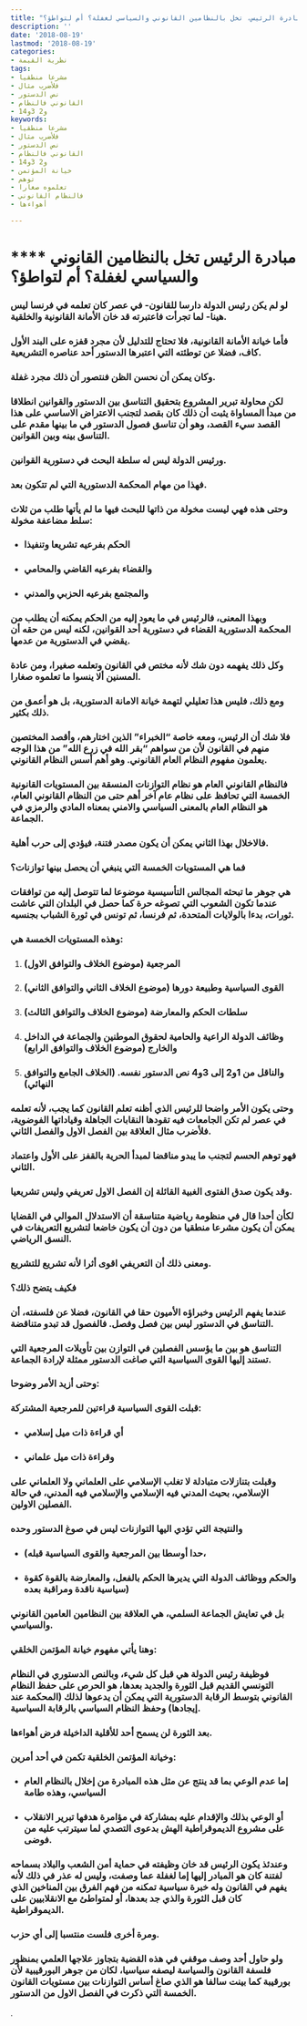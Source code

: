 ```yaml
---
title: "مبادرة الرئيس، تخل بالنظامين القانوني والسياسي لغفلة؟ أم لتواطؤ؟"
description: ''
date: '2018-08-19'
lastmod: '2018-08-19'
categories:
- نظرية القيمة
tags:
- مشرعا منطقيا
- فلأضرب مثال
- نص الدستور
- القانوني فالنظام
- 1و2 3و4
keywords:
- مشرعا منطقيا
- فلأضرب مثال
- نص الدستور
- القانوني فالنظام
- 1و2 3و4
- خيانة المؤتمن
- توهم
- تعلموه صغارا
- فالنظام القانوني
- أهواءها

---
```

# **** **مبادرة الرئيس تخل بالنظامين القانوني والسياسي لغفلة؟ أم لتواطؤ؟**

### لو لم يكن رئيس الدولة دارسا للقانون- في عصر كان تعلمه في فرنسا ليس هينا- لما تجرأت فاعتبرته قد خان الأمانة القانونية والخلقية.

### فأما خيانة الأمانة القانونية، فلا تحتاج للتدليل لأن مجرد قفزه على البند الأول كاف، فضلا عن توطئته التي اعتبرها الدستور أحد عناصره التشريعية.

### وكان يمكن أن نحسن الظن فنتصور أن ذلك مجرد غفلة.

### لكن محاولة تبرير المشروع بتحقيق التناسق بين الدستور والقوانين انطلاقا من مبدأ المساواة يثبت أن ذلك كان بقصد لتجنب الاعتراض الاساسي على هذا القصد سيء القصد، وهو أن تناسق فصول الدستور في ما بينها مقدم على التناسق بينه وبين القوانين.

### ورئيس الدولة ليس له سلطة البحث في دستورية القوانين.

### فهذا من مهام المحكمة الدستورية التي لم تتكون بعد.

### وحتى هذه فهي ليست مخولة من ذاتها للبحث فيها ما لم يأتها طلب من ثلاث سلط مضاعفة مخولة:

* ### الحكم بفرعيه تشريعا وتنفيذا
* ### والقضاء بفرعيه القاضي والمحامي
* ### والمجتمع بفرعيه الحزبي والمدني

### وبهذا المعنى، فالرئيس في ما يعود إليه من الحكم يمكنه أن يطلب من المحكمة الدستورية القضاء في دستورية أحد القوانين، لكنه ليس من حقه أن يقضي في الدستورية من عدمها.

### وكل ذلك يفهمه دون شك لأنه مختص في القانون وتعلمه صغيرا، ومن عادة المسنين ألا ينسوا ما تعلموه صغارا.

### ومع ذلك، فليس هذا تعليلي لتهمة خيانة الامانة الدستورية، بل هو أعمق من ذلك بكثير.

### فلا شك أن الرئيس، ومعه خاصة “الخبراء” الذين اختارهم، وأقصد المختصين منهم في القانون لأن من سواهم “بقر الله في زرع الله” من هذا الوجه يعلمون مفهوم النظام العام القانوني. وهو أهم أسس النظام القانوني.

### فالنظام القانوني العام هو نظام التوازنات المنسقة بين المستويات القانونية الخمسة التي تحافظ على نظام عام آخر أهم حتى من النظام القانوني العام، هو النظام العام بالمعنى السياسي والامني بمعناه المادي والرمزي في الجماعة.

### فالاخلال بهذا الثاني يمكن أن يكون مصدر فتنة، فيؤدي إلى حرب أهلية.

### فما هي المستويات الخمسة التي ينبغي أن يحصل بينها توازنات؟

### هي جوهر ما تبحثه المجالس التأسيسية موضوعا لما تتوصل إليه من توافقات عندما تكون الشعوب التي تصوغه حرة كما حصل في البلدان التي عاشت ثورات، بدءا بالولايات المتحدة، ثم فرنسا، ثم تونس في ثورة الشباب بجنسيه.

### وهذه المستويات الخمسة هي:

1. ### المرجعية (موضوع الخلاف والتوافق الاول)
2. ### القوى السياسية وطبيعة دورها (موضوع الخلاف الثاني والتوافق الثاني)
3. ### سلطات الحكم والمعارضة (موضوع الخلاف والتوافق الثالث)
4. ### وظائف الدولة الراعية والحامية لحقوق الموطنين والجماعة في الداخل والخارج (موضوع الخلاف والتوافق الرابع)
5. ### والناقل من 1و2 إلى 3و4 نص الدستور نفسه. (الخلاف الجامع والتوافق النهائي)

### وحتى يكون الأمر واضحا للرئيس الذي أظنه تعلم القانون كما يجب، لأنه تعلمه في عصر لم تكن الجامعات فيه تقودها النقابات الجاهلة وقياداتها الفوضوية، فلأضرب مثال العلاقة بين الفصل الاول والفصل الثاني.

### فهو توهم الحسم لتجنب ما يبدو مناقضا لمبدأ الحرية بالقفز على الأول واعتماد الثاني.

### وقد يكون صدق الفتوى الغبية القائلة إن الفصل الاول تعريفي وليس تشريعيا.

### لكأن أحدا قال في منظومة رياضية متناسقة أن الاستدلال الموالي في القضايا يمكن أن يكون مشرعا منطقيا من دون أن يكون خاضعا لتشريع التعريفات في النسق الرياضي.

### ومعنى ذلك أن التعريفي اقوى أثرا لأنه تشريع للتشريع.

### فكيف يتضح ذلك؟

### عندما يفهم الرئيس وخبراؤه الأميون حقا في القانون، فضلا عن فلسفته، أن التناسق في الدستور ليس بين فصل وفصل. فالفصول قد تبدو متناقضة.

### التناسق هو بين ما يؤسس الفصلين في التوازن بين تأويلات المرجعية التي تستند إليها القوى السياسية التي صاغت الدستور ممثلة لإرادة الجماعة.

### وحتى أزيد الأمر وضوحا:

### قبلت القوى السياسية قراءتين للمرجعية المشتركة:

* ### أي قراءة ذات ميل إسلامي
* ### وقراءة ذات ميل علماني

### وقبلت بتنازلات متبادلة لا تغلب الإسلامي على العلماني ولا العلماني على الإسلامي، بحيث المدني فيه الإسلامي والإسلامي فيه المدني، في حالة الفصلين الاولين.

### والنتيجة التي تؤدي اليها التوازنات ليس في صوغ الدستور وحده

* ### (حدا أوسطا بين المرجعية والقوى السياسية قبله،
* ### والحكم ووظائف الدولة التي يديرها الحكم بالفعل، والمعارضة بالقوة كقوة سياسية ناقدة ومراقبة بعده)

### بل في تعايش الجماعة السلمي، هي العلاقة بين النظامين العامين القانوني والسياسي.

### وهنا يأتي مفهوم خيانة المؤتمن الخلقي:

### فوظيفة رئيس الدولة هي قبل كل شيء، وبالنص الدستوري في النظام التونسي القديم قبل الثورة والجديد بعدها، هو الحرص على حفظ النظام القانوني بتوسط الرقابة الدستورية التي يمكن أن يدعوها لذلك (المحكمة عند إيجادها) وحفظ النظام السياسي بالرقابة السياسية.

### بعد الثورة لن يسمح أحد للأقلية الداخيلة فرض أهواءها.

### وخيانة المؤتمن الخلقية تكمن في أحد أمرين:

* ### إما عدم الوعي بما قد ينتج عن مثل هذه المبادرة من إخلال بالنظام العام السياسي، وهذه طامة
* ### أو الوعي بذلك والإقدام عليه بمشاركة في مؤامرة هدفها تبرير الانقلاب على مشروع الديموقراطية الهش بدعوى التصدي لما سيترتب عليه من فوضى.

### وعندئذ يكون الرئيس قد خان وظيفته في حماية أمن الشعب والبلاد بسماحه لفتنة كان هو المبادر إليها إما لغفلة عما وصفت، وليس له عذر في ذلك لأنه يفهم في القانون وله خبرة سياسية تمكنه من فهم الفرق بين المناخين الذي كان قبل الثورة والذي جد بعدها، أو لمتواطئ مع الانقلابيين على الديموقراطية.

### ومرة أخرى فلست منتسبا إلى أي حزب.

### ولو حاول أحد وصف موقفي في هذه القضية بتجاوز علاجها العلمي بمنظور فلسفة القانون والسياسة ليصفه سياسيا، لكان من جوهر البورقيبية لأن بورقيبة كما بينت سالفا هو الذي صاغ أساس التوازنات بين مستويات القانون الخمسة التي ذكرت في الفصل الاول من الدستور.

.

###